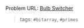 Problem URL: [Bulb Switcher](https://leetcode.com/problems/bulb-switcher/)

> tags: `#bitarray`, `#primes`
